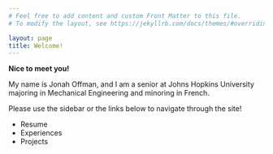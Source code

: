 ```yaml
---
# Feel free to add content and custom Front Matter to this file.
# To modify the layout, see https://jekyllrb.com/docs/themes/#overriding-theme-defaults

layout: page
title: Welcome!
---
```


**Nice to meet you!**  

My name is Jonah Offman, and I am a senior at Johns Hopkins University majoring in Mechanical Engineering and minoring in French. 

Please use the sidebar or the links below to navigate through the site!

- Resume
- Experiences
- Projects